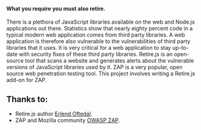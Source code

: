 #### What you require you must also retire.

There is a plethora of JavaScript libraries available on the web and Node.js applications out there.
Statistics show that nearly eighty percent code in a typical modern web application comes from third party libraries.
A web application is therefore also vulnerable to the  vulnerabilities of third party libraries that it uses.
It is very critical for a web application to stay up-to-date with security fixes of these third party libraries.
Retire.js is an open-source tool that scans a website and generates alerts about the vulnerable versions of JavaScript libraries
used by it. ZAP is a very popular, open source web penetration testing tool.
This project involves writing a Retire.js add-on for ZAP.

## Thanks to:
* Retire.js author [Erlend Oftedal](https://github.com/eoftedal).
* ZAP and Mozilla community [OWASP ZAP](https://github.com/zaproxy).
